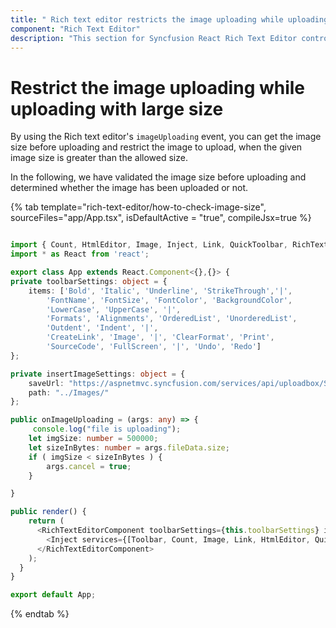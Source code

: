 ```yaml
---
title: " Rich text editor restricts the image uploading while uploading with large size"
component: "Rich Text Editor"
description: "This section for Syncfusion React Rich Text Editor control explains about, how to restrict the image to upload, when the given image size is greater than the allowed size"
---
```


# Restrict the image uploading while uploading with large size

By using the Rich text editor's `imageUploading` event, you can get the image size before uploading and restrict the image to upload, when the given image size is greater than the allowed size.

In the following, we have validated the image size before uploading and determined whether the image has been uploaded or not.

{% tab template="rich-text-editor/how-to-check-image-size", sourceFiles="app/App.tsx", isDefaultActive = "true", compileJsx=true %}

```typescript

import { Count, HtmlEditor, Image, Inject, Link, QuickToolbar, RichTextEditorComponent, Toolbar } from '@syncfusion/ej2-react-richtexteditor';
import * as React from 'react';

export class App extends React.Component<{},{}> {
private toolbarSettings: object = {
    items: ['Bold', 'Italic', 'Underline', 'StrikeThrough','|',
        'FontName', 'FontSize', 'FontColor', 'BackgroundColor',
        'LowerCase', 'UpperCase', '|',
        'Formats', 'Alignments', 'OrderedList', 'UnorderedList',
        'Outdent', 'Indent', '|',
        'CreateLink', 'Image', '|', 'ClearFormat', 'Print',
        'SourceCode', 'FullScreen', '|', 'Undo', 'Redo']
};

private insertImageSettings: object = {
    saveUrl: "https://aspnetmvc.syncfusion.com/services/api/uploadbox/Save",
    path: "../Images/"
};

public onImageUploading = (args: any) => {
     console.log("file is uploading");
    let imgSize: number = 500000;
    let sizeInBytes: number = args.fileData.size;
    if ( imgSize < sizeInBytes ) {
        args.cancel = true;
    }

}

public render() {
    return (
      <RichTextEditorComponent toolbarSettings={this.toolbarSettings} insertImageSettings={this.insertImageSettings} imageUploading={this.onImageUploading.bind(this)} >
        <Inject services={[Toolbar, Count, Image, Link, HtmlEditor, QuickToolbar]} />
      </RichTextEditorComponent>
    );
  }
}

export default App;

```

{% endtab %}